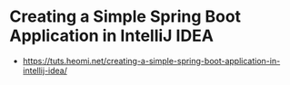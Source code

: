 # Creating a Simple Spring Boot Application in IntelliJ IDEA
* https://tuts.heomi.net/creating-a-simple-spring-boot-application-in-intellij-idea/